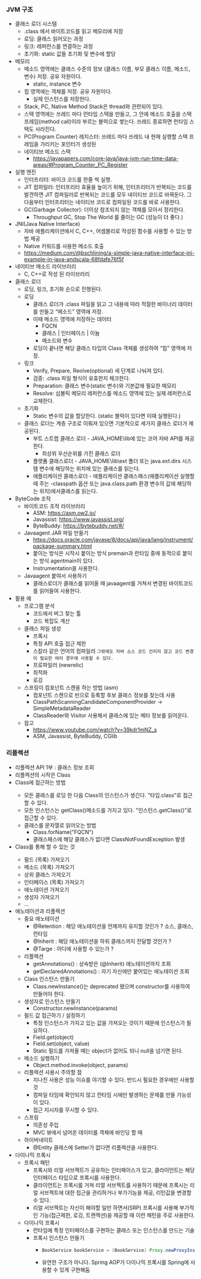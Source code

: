 ### JVM 구조

* 클래스 로더 시스템
    * .class 에서 바이트코드를 읽고 메모리에 저장
    * 로딩: 클래스 읽어오는 과정
    * 링크: 레퍼런스를 연결하는 과정
    * 초기화: static 값들 초기화 및 변수에 할당
* 메모리
    * 메소드 영역에는 클래스 수준의 정보 (클래스 이름, 부모 클래스 이름, 메소드, 변수) 저장. 공유 자원이다.
        * static, instance 변수
    * 힙 영역에는 객체를 저장. 공유 자원이다.
        * 실제 인스턴스를 저장한다.
    * Stack, PC, Native Method Stack은 thread와 관련되어 있다.
    * 스택 영역에는 쓰레드 마다 런타임 스택을 만들고, 그 안에 메소드 호출을 스택 프레임(method call)이라 부르는 블럭으로 쌓는다. 쓰레드 종료하면 런타임 스택도 사라진다.
    * PC(Program Counter) 레지스터: 쓰레드 마다 쓰레드 내 현재 실행할 스택 프레임을 가리키는 포인터가 생성된
    * 네이티브 메소드 스택
        * https://javapapers.com/core-java/java-jvm-run-time-data-areas/#Program_Counter_PC_Register
* 실행 엔진
    * 인터프리터: 바이크 코드를 한줄 씩 실행.
    * JIT 컴파일러: 인터프리터 효율을 높이기 위해, 인터프리터가 반복되는 코드를 발견하면 JIT 컴파일러로 반복되는 코드를 모두 네이티브 코드로 바꿔둔다. 그 다음부터 인터프리터는 네이티브 코드로 컴파일된 코드를 바로 사용한다.
    * GC(Garbage Collector): 더이상 참조되지 않는 객체를 모아서 정리한다.
        * Throughput GC, Stop The World 를 줄이는 GC (성능이 더 좋다.)
* JNI(Java Native Interface)
    * 자바 애플리케이션에서 C, C++, 어셈블리로 작성된 함수를 사용할 수 있는 방법 제공
    * Native 키워드를 사용한 메소드 호출
    * https://medium.com/@bschlining/a-simple-java-native-interface-jni-example-in-java-andscala-68fdafe76f5f
* 네이티브 메소드 라이브러리
    * C, C++로 작성 된 라이브러리
* 클래스 로더
    * 로딩, 링크, 초기화 순으로 진행된다.
    * 로딩
        * 클래스 로더가 .class 파일을 읽고 그 내용에 따라 적절한 바이너리 데이터를 만들고 “메소드” 영역에 저장.
        * 이때 메소드 영역에 저장하는 데이터
            * FQCN
            * 클래스 | 인터페이스 | 이늄
            * 메소드와 변수
        * 로딩이 끝나면 해당 클래스 타입의 Class 객체를 생성하여 “힙" 영역에 저장.
    * 링크
        * Verify, Prepare, Reolve(optional) 세 단계로 나눠져 있다.
        * 검증: .class 파일 형식이 유효한지 체크한다.
        * Preparation: 클래스 변수(static 변수)와 기본값에 필요한 메모리
        * Resolve: 심볼릭 메모리 레퍼런스를 메소드 영역에 있는 실제 레퍼런스로 교체한다.
    * 초기화
        * Static 변수의 값을 할당한다. (static 블럭이 있다면 이때 실행된다.)
    * 클래스 로더는 계층 구조로 이뤄져 있으면 기본적으로 세가지 클래스 로더가 제공된다.
        * 부트 스트랩 클래스 로더 - JAVA_HOME\lib에 있는 코어 자바 API를 제공한다.
            * 최상위 우선순위를 가진 클래스 로더
        * 플랫폼 클래스로더 - JAVA_HOME\lib\ext 폴더 또는 java.ext.dirs 시스템 변수에 해당하는 위치에 있는 클래스를 읽는다.
        * 애플리케이션 클래스로더 - 애플리케이션 클래스패스(애플리케이션 실행할 때 주는 -classpath 옵션 또는 java.class.path 환경 변수의 값에 해당하는 위치)에서클래스를 읽는다.
* ByteCode 조작
    * 바이트코드 조작 라이브러리
        * ASM: https://asm.ow2.io/
        * Javassist: https://www.javassist.org/
        * ByteBuddy: https://bytebuddy.net/#/
    * Javaagent JAR 파일 만들기
        * https://docs.oracle.com/javase/8/docs/api/java/lang/instrument/package-summary.html
        * 붙이는 방식은 시작시 붙이는 방식 premain과 런타임 중에 동적으로 붙이는 방식 agentmain이 있다.
        * Instrumentation을 사용한다.
    * Javaagent 붙여서 사용하기
        * 클래스로더가 클래스를 읽어올 때 javaagent를 거쳐서 변경된 바이트코드를 읽어들여 사용한다.
* 활용 예
    * 프로그램 분석
        * 코드에서 버그 찾는 툴
        * 코드 복잡도 계산
    * 클래스 파일 생성
        * 프록시
        * 특정 API 호출 접근 제한
        * 스칼라 같은 언어의 컴파일러
    `그밖에도 자바 소스 코드 건리지 않고 코드 변경이 필요한 여러 경우에 사용할 수 있다.`
        * 프로파일러 (newrelic)
        * 최적화
        * 로깅
    * 스프링이 컴포넌트 스캔을 하는 방법 (asm)
        * 컴포넌트 스캔으로 빈으로 등록할 후보 클래스 정보를 찾는데 사용
        * ClassPathScanningCandidateComponentProvider -> SimpleMetadataReader
        * ClassReader와 Visitor 사용해서 클래스에 있는 메타 정보를 읽어온다.
    * 참고
        * https://www.youtube.com/watch?v=39kdr1mNZ_s
        * ASM, Javassist, ByteBuddy, CGlib
### 리플렉션 
* 리플렉션 API 1부 : 클래스 정보 조회
* 리플렉션의 시작은 Class<T>
* Class<T>에 접근하는 방법
    * 모든 클래스를 로딩 한 다음 Class<T>의 인스턴스가 생긴다. "타입.class"로 접근할 수 있다.
    * 모든 인스턴스는 getClass()메소드를 가지고 있다. "인스턴스.getClass()"로 접근할 수 있다.
    * 클래스를 문자열로 읽어오는 방법
        * Class.forName("FQCN")
        * 클래스패스에 해당 클래스가 없다면 ClassNotFoundException 발생
* Class<T>를 통해 할 수 있는 것
    * 필드 (목록) 가져오기
    * 메소드 (목록) 가져오기
    * 상위 클래스 가져오기
    * 인터페이스 (목록) 가져오기
    * 애노테이션 가져오기
    * 생성자 가져오기
    * ...
* 애노테이션과 리플렉션
    * 중요 애노테이션
        * @Retention : 해당 애노테이션을 언제까지 유지할 것인가 ? 소스, 클래스, 런타임
        * @Inherit : 해당 애노테이션을 하위 클래스까지 전달할 것인가 ?
        * @Targe : 어디에 사용할 수 있는가 ?
    * 리플렉션
        * getAnnotations() : 상속받은 (@Inherit) 애노테이션까지 조회
        * getDeclaredAnnotations() : 자기 자신에만 붙어있는 애노테이션 조회 
    * Class 인스턴스 만들기
        * Class.newInstance()는 deprecated 됐으며 constructor를 사용하여 만들어야 한다.
    * 생성자로 인스턴스 만들기
        * Constructor.newInstance(params)
    * 필드 값 접근하기 / 설정하기
        * 특정 인스턴스가 가지고 있는 값을 가져오는 것이기 때문에 인스턴스가 필요하다.
        * Field.get(object)
        * Field.set(object, value)
        * Static 필드를 가져올 때는 object가 없어도 되니 null을 넘기면 된다.
    * 메소드 실행하기
        * Object.method.invoke(object, params)
    * 리플렉션 사용시 주의할 점
        * 지나친 사용은 성능 이슈를 야기할 수 있다. 반드시 필요한 경우에만 사용할 것
        * 컴파일 타임에 확인되지 않고 런타임 시에만 발생하는 문제를 만들 가능성이 있다.
        * 접근 지시자를 무시할 수 있다.
    * 스프링 
        * 의존성 주입
        * MVC 뷰에서 넘어온 데이터를 객체에 바인딩 할 때
    * 하이버네이트
        * @Entity 클래스에 Setter가 없다면 리플렉션을 사용한다.
* 다이나믹 프록시
    * 프록시 패턴
        * 프록시와 리얼 서브젝트가 공유하는 인터페이스가 있고, 클라이언트는 해당 인터페이스 타입으로 프록시를 사용한다.
        * 클라이언트는 프록시를 거쳐 리얼 서브젝트를 사용하기 때문에 프록시는 리얼 서브젝트에 대한 접근을 관리하거나 부가기능을 제공, 리턴값을 변경할 수 있다. 
        * 리얼 서브젝트는 자신이 해야할 일만 하면서(SRP) 프록시를 사용해 부가적인 기능(접근제한, 로깅, 트랜잭션)을 제공할 때 이런 패턴을 주로 사용한다.
    * 다이나믹 프록시
        * 런타임에 특정 인터페이스를 구현하는 클래스 또는 인스턴스를 만드는 기술
        * 프록시 인스턴스 만들기
            * ```java
              BookService bookService = (BookService) Proxy.newProxyInstance(BookService.class.getClassLoader(), new Class[]{BookService.class}, new InvocationHandler(){});
              ```
            * 유연한 구조가 아니다.  Spring AOP가 다이나믹 프록시를 Spring에 사용할 수 있게 구현해둠 
